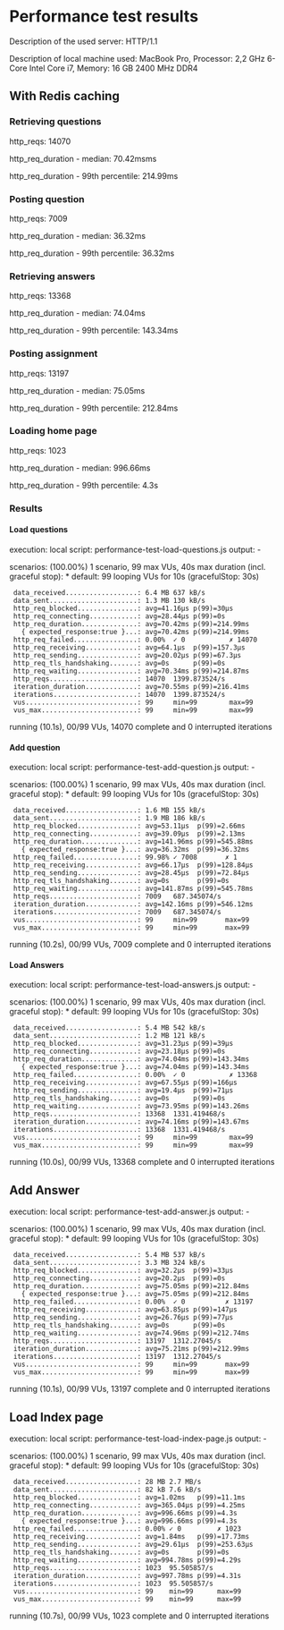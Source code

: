 # Performance test results

Description of the used server: HTTP/1.1

Description of local machine used: MacBook Pro, Processor: 2,2 GHz 6-Core Intel Core i7, Memory: 16 GB 2400 MHz DDR4

## With Redis caching

### Retrieving questions

http_reqs: 14070

http_req_duration - median: 70.42msms

http_req_duration - 99th percentile: 214.99ms

### Posting question

http_reqs: 7009

http_req_duration - median: 36.32ms

http_req_duration - 99th percentile: 36.32ms

### Retrieving answers

http_reqs: 13368 

http_req_duration - median: 74.04ms

http_req_duration - 99th percentile: 143.34ms

### Posting assignment

http_reqs: 13197

http_req_duration - median: 75.05ms

http_req_duration - 99th percentile: 212.84ms

### Loading home page

http_reqs: 1023

http_req_duration - median: 996.66ms

http_req_duration - 99th percentile: 4.3s  

### Results

#### Load questions
execution: local
     script: performance-test-load-questions.js
     output: -

  scenarios: (100.00%) 1 scenario, 99 max VUs, 40s max duration (incl. graceful stop):
           * default: 99 looping VUs for 10s (gracefulStop: 30s)


     data_received..................: 6.4 MB 637 kB/s
     data_sent......................: 1.3 MB 130 kB/s
     http_req_blocked...............: avg=41.16µs p(99)=30µs    
     http_req_connecting............: avg=28.44µs p(99)=0s      
     http_req_duration..............: avg=70.42ms p(99)=214.99ms
       { expected_response:true }...: avg=70.42ms p(99)=214.99ms
     http_req_failed................: 0.00%  ✓ 0           ✗ 14070
     http_req_receiving.............: avg=64.1µs  p(99)=157.3µs 
     http_req_sending...............: avg=20.02µs p(99)=67.3µs  
     http_req_tls_handshaking.......: avg=0s      p(99)=0s      
     http_req_waiting...............: avg=70.34ms p(99)=214.87ms
     http_reqs......................: 14070  1399.873524/s
     iteration_duration.............: avg=70.55ms p(99)=216.41ms
     iterations.....................: 14070  1399.873524/s
     vus............................: 99     min=99        max=99 
     vus_max........................: 99     min=99        max=99

running (10.1s), 00/99 VUs, 14070 complete and 0 interrupted iterations

#### Add question

  execution: local
     script: performance-test-add-question.js
     output: -

  scenarios: (100.00%) 1 scenario, 99 max VUs, 40s max duration (incl. graceful stop):
           * default: 99 looping VUs for 10s (gracefulStop: 30s)


     data_received..................: 1.6 MB 155 kB/s
     data_sent......................: 1.9 MB 186 kB/s
     http_req_blocked...............: avg=53.11µs  p(99)=2.66ms  
     http_req_connecting............: avg=39.09µs  p(99)=2.13ms  
     http_req_duration..............: avg=141.96ms p(99)=545.88ms
       { expected_response:true }...: avg=36.32ms  p(99)=36.32ms 
     http_req_failed................: 99.98% ✓ 7008       ✗ 1   
     http_req_receiving.............: avg=66.17µs  p(99)=128.84µs
     http_req_sending...............: avg=28.45µs  p(99)=72.84µs 
     http_req_tls_handshaking.......: avg=0s       p(99)=0s      
     http_req_waiting...............: avg=141.87ms p(99)=545.78ms
     http_reqs......................: 7009   687.345074/s
     iteration_duration.............: avg=142.16ms p(99)=546.12ms
     iterations.....................: 7009   687.345074/s
     vus............................: 99     min=99       max=99
     vus_max........................: 99     min=99       max=99


running (10.2s), 00/99 VUs, 7009 complete and 0 interrupted iterations


#### Load Answers

 execution: local
     script: performance-test-load-answers.js
     output: -

  scenarios: (100.00%) 1 scenario, 99 max VUs, 40s max duration (incl. graceful stop):
           * default: 99 looping VUs for 10s (gracefulStop: 30s)


     data_received..................: 5.4 MB 542 kB/s
     data_sent......................: 1.2 MB 121 kB/s
     http_req_blocked...............: avg=31.23µs p(99)=39µs    
     http_req_connecting............: avg=23.18µs p(99)=0s      
     http_req_duration..............: avg=74.04ms p(99)=143.34ms
       { expected_response:true }...: avg=74.04ms p(99)=143.34ms
     http_req_failed................: 0.00%  ✓ 0           ✗ 13368
     http_req_receiving.............: avg=67.55µs p(99)=166µs   
     http_req_sending...............: avg=19.4µs  p(99)=71µs    
     http_req_tls_handshaking.......: avg=0s      p(99)=0s      
     http_req_waiting...............: avg=73.95ms p(99)=143.26ms
     http_reqs......................: 13368  1331.419468/s
     iteration_duration.............: avg=74.16ms p(99)=143.67ms
     iterations.....................: 13368  1331.419468/s
     vus............................: 99     min=99        max=99 
     vus_max........................: 99     min=99        max=99 


running (10.0s), 00/99 VUs, 13368 complete and 0 interrupted iterations

## Add Answer

execution: local
     script: performance-test-add-answer.js
     output: -

  scenarios: (100.00%) 1 scenario, 99 max VUs, 40s max duration (incl. graceful stop):
           * default: 99 looping VUs for 10s (gracefulStop: 30s)


     data_received..................: 5.4 MB 537 kB/s
     data_sent......................: 3.3 MB 324 kB/s
     http_req_blocked...............: avg=32.2µs  p(99)=33µs    
     http_req_connecting............: avg=20.2µs  p(99)=0s      
     http_req_duration..............: avg=75.05ms p(99)=212.84ms
       { expected_response:true }...: avg=75.05ms p(99)=212.84ms
     http_req_failed................: 0.00%  ✓ 0          ✗ 13197
     http_req_receiving.............: avg=63.85µs p(99)=147µs   
     http_req_sending...............: avg=26.76µs p(99)=77µs    
     http_req_tls_handshaking.......: avg=0s      p(99)=0s      
     http_req_waiting...............: avg=74.96ms p(99)=212.74ms
     http_reqs......................: 13197  1312.27045/s
     iteration_duration.............: avg=75.21ms p(99)=212.99ms
     iterations.....................: 13197  1312.27045/s
     vus............................: 99     min=99       max=99 
     vus_max........................: 99     min=99       max=99 


running (10.1s), 00/99 VUs, 13197 complete and 0 interrupted iterations

## Load Index page

  execution: local
     script: performance-test-load-index-page.js
     output: -

  scenarios: (100.00%) 1 scenario, 99 max VUs, 40s max duration (incl. graceful stop):
           * default: 99 looping VUs for 10s (gracefulStop: 30s)


     data_received..................: 28 MB 2.7 MB/s
     data_sent......................: 82 kB 7.6 kB/s
     http_req_blocked...............: avg=1.02ms   p(99)=11.1ms  
     http_req_connecting............: avg=365.04µs p(99)=4.25ms  
     http_req_duration..............: avg=996.66ms p(99)=4.3s    
       { expected_response:true }...: avg=996.66ms p(99)=4.3s    
     http_req_failed................: 0.00% ✓ 0         ✗ 1023
     http_req_receiving.............: avg=1.84ms   p(99)=17.73ms 
     http_req_sending...............: avg=29.61µs  p(99)=253.63µs
     http_req_tls_handshaking.......: avg=0s       p(99)=0s      
     http_req_waiting...............: avg=994.78ms p(99)=4.29s   
     http_reqs......................: 1023  95.505857/s
     iteration_duration.............: avg=997.78ms p(99)=4.31s   
     iterations.....................: 1023  95.505857/s
     vus............................: 99    min=99      max=99
     vus_max........................: 99    min=99      max=99


running (10.7s), 00/99 VUs, 1023 complete and 0 interrupted iterations







